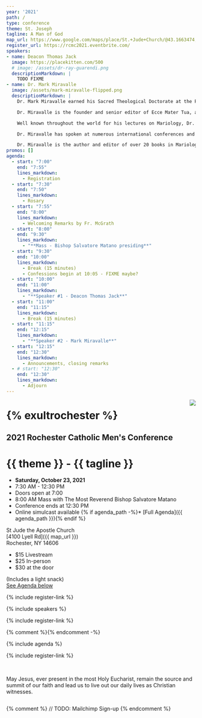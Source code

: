 ```yaml
---
year: '2021'
path: /
type: conference
theme: St. Joseph
tagline: A Man of God
map_url: https://www.google.com/maps/place/St.+Jude+Church/@43.1663474,-77.7404722,17z/data=!4m8!1m2!3m1!2sSt.+Jude+Church!3m4!1s0x89d6b2873cfafb47:0x8cb7c6cd2e16ecce!8m2!3d43.1663473!4d-77.7382781
register_url: https://rcmc2021.eventbrite.com/
speakers:
- name: Deacon Thomas Jack
  image: https://placekitten.com/500
  # image: /assets/dr-ray-guarendi.png
  descriptionMarkdown: |
    TODO FIXME
- name: Dr. Mark Miravalle
  image: /assets/mark-miravalle-flipped.png
  descriptionMarkdown: |
    Dr. Mark Miravalle earned his Sacred Theological Doctorate at the Pontifical University of St. Thomas in Rome. He holds the Saint John Paull II Chair of Mariology at Franciscan University of Steubenville, where he has been teaching since 1986. 

    Dr. Miravalle is the founder and senior editor of Ecce Mater Tua, an international journal of Mariology research. He is also president of the International Marian Association, comprised of more than 130 theologians, bishops, clergy, and laity worldwide who seek to promote Marian devotion and doctrine.

    Well known throughout the world for his lectures on Mariology, Dr. Miravalle has addressed several Episcopal conferences, including those of South India, Nigeria, Venezuela, and Costa Rica. He has also assisted bishops with preliminary investigations into reported apparitions.

    Dr. Miravalle has spoken at numerous international conferences and has appeared on EWTN, National Public Radio, BBC and Fox News. 

    Dr. Miravalle is the author and editor of over 20 books in Mariology and Spiritual Theology, including his most recent works, Meet Your Mother: An Introduction to Mary, Meet Your Spiritual Father: An Introduction to St. Joseph; Time to Meet the Angels, and Jesus in You: The Indwelling Trinity in the Souls of the Just. 
promos: []
agenda:
  - start: "7:00"
    end: "7:55"
    lines_markdown:
      - Registration
  - start: "7:30"
    end: "7:50"
    lines_markdown:
      - Rosary
  - start: "7:55"
    end: "8:00"
    lines_markdown:
      - Welcoming Remarks by Fr. McGrath
  - start: "8:00"
    end: "9:30"
    lines_markdown:
      - "**Mass - Bishop Salvatore Matano presiding**"
  - start: "9:30"
    end: "10:00"
    lines_markdown:
      - Break (15 minutes)
      - Confessions begin at 10:05 - FIXME maybe?
  - start: "10:00"
    end: "11:00"
    lines_markdown:
      - "**Speaker #1 - Deacon Thomas Jack**"
  - start: "11:00"
    end: "11:15"
    lines_markdown:
      - Break (15 minutes)
  - start: "11:15"
    end: "12:15"
    lines_markdown:
      - "**Speaker #2 - Mark Miravalle**"
  - start: "12:15"
    end: "12:30"
    lines_markdown:
      - Announcements, closing remarks
  - # start: "12:30"
    end: "12:30"
    lines_markdown:
      - Adjourn
---
```



<img src="/images/exulttopbar-small.jpg" style="float: right" />

# {% exultrochester %}

## 2021 Rochester Catholic Men's Conference

# {{ theme }} - {{ tagline }}

<div class="text-center no-bullets">

* **Saturday, October 23, 2021**
* 7:30 AM - 12:30 PM
* Doors open at 7:00
* 8:00 AM Mass with The Most Reverend Bishop Salvatore Matano
* Conference ends at 12:30 PM
* Online simulcast available
{% if agenda_path -%}* [Full Agenda]({{ agenda_path }})\{% endif %}

</div>

<div class="text-center">

St Jude the Apostle Church\
[4100 Lyell Rd]({{ map_url }})\
Rochester, NY 14606

</div>

<div class="text-center">
  <ul class="no-bullets">
    <li style="display: 'inline-block'">
      $15 Livestream
    </li>
    <li style="display: 'inline-block'">
      $25 In-person
    </li>
    <li style="display: 'inline-block'">
      $30 at the door
    </li>
  </ul>
  <p>
    (Includes a light snack)<br/>
    <a href="#agenda">See Agenda below</a>
  </p>
</div>

{% include register-link %}

{% include speakers %}

{% include register-link %}

{% comment %}<Promos items={DATA.promos} />{% endcomment -%}

{% include agenda %}

{% include register-link %}

&nbsp;

May Jesus, ever present in the most Holy Eucharist, remain the source and
summit of our faith and lead us to live out our daily lives as Christian witnesses. 

<div style="clear: both;"></div>

{% comment %}
// TODO: Mailchimp Sign-up
{% endcomment %}
